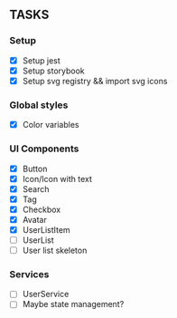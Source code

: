 ## TASKS
### Setup
 - [x] Setup jest
 - [x] Setup storybook
 - [x] Setup svg registry && import svg icons
### Global styles
 - [x] Color variables
### UI Components
 - [x] Button
 - [x] Icon/Icon with text
 - [x] Search
 - [x] Tag
 - [x] Checkbox
 - [x] Avatar
 - [x] UserListItem
 - [ ] UserList
 - [ ] User list skeleton
### Services
 - [ ] UserService
 - [ ] Maybe state management?
